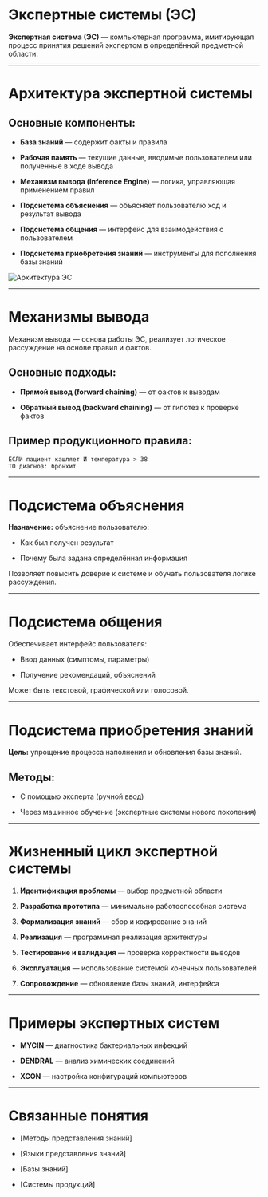 # Экспертные системы (ЭС)

**Экспертная система (ЭС)** — компьютерная программа, имитирующая процесс принятия решений экспертом в определённой предметной области.

---

# Архитектура экспертной системы

## Основные компоненты:

- **База знаний** — содержит факты и правила
    
- **Рабочая память** — текущие данные, вводимые пользователем или полученные в ходе вывода
    
- **Механизм вывода (Inference Engine)** — логика, управляющая применением правил
    
- **Подсистема объяснения** — объясняет пользователю ход и результат вывода
    
- **Подсистема общения** — интерфейс для взаимодействия с пользователем
    
- **Подсистема приобретения знаний** — инструменты для пополнения базы знаний
    

![Архитектура ЭС](https://upload.wikimedia.org/wikipedia/commons/5/58/Expert_system_components.png)

---

# Механизмы вывода

Механизм вывода — основа работы ЭС, реализует логическое рассуждение на основе правил и фактов.

## Основные подходы:

- **Прямой вывод (forward chaining)** — от фактов к выводам
    
- **Обратный вывод (backward chaining)** — от гипотез к проверке фактов
    

## Пример продукционного правила:

```
ЕСЛИ пациент кашляет И температура > 38
ТО диагноз: бронхит
```

---

# Подсистема объяснения

**Назначение:** объяснение пользователю:

- Как был получен результат
    
- Почему была задана определённая информация
    

Позволяет повысить доверие к системе и обучать пользователя логике рассуждения.

---

# Подсистема общения

Обеспечивает интерфейс пользователя:

- Ввод данных (симптомы, параметры)
    
- Получение рекомендаций, объяснений
    

Может быть текстовой, графической или голосовой.

---

# Подсистема приобретения знаний

**Цель:** упрощение процесса наполнения и обновления базы знаний.

## Методы:

- С помощью эксперта (ручной ввод)
    
- Через машинное обучение (экспертные системы нового поколения)
    

---

# Жизненный цикл экспертной системы

1. **Идентификация проблемы** — выбор предметной области
    
2. **Разработка прототипа** — минимально работоспособная система
    
3. **Формализация знаний** — сбор и кодирование знаний
    
4. **Реализация** — программная реализация архитектуры
    
5. **Тестирование и валидация** — проверка корректности выводов
    
6. **Эксплуатация** — использование системой конечных пользователей
    
7. **Сопровождение** — обновление базы знаний, интерфейса
    

---

# Примеры экспертных систем

- **MYCIN** — диагностика бактериальных инфекций
    
- **DENDRAL** — анализ химических соединений
    
- **XCON** — настройка конфигураций компьютеров
    

---

# Связанные понятия

- [Методы представления знаний]
    
- [Языки представления знаний]
    
- [Базы знаний]
    
- [Системы продукций]